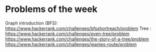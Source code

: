 # Problems of the week
Graph introduction (BFS): 
https://www.hackerrank.com/challenges/bfsshortreach/problem
Tree : 
https://www.hackerrank.com/challenges/even-tree/problem
https://www.hackerrank.com/challenges/the-story-of-a-tree/problem
https://www.hackerrank.com/challenges/jeanies-route/problem
